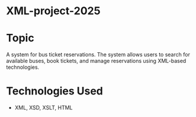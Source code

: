 # XML-project-2025
# Topic  
A system for bus ticket reservations. The system allows users to search for available buses, book tickets, and manage reservations using XML-based technologies.  
# Technologies Used  
- XML, XSD, XSLT, HTML
